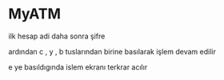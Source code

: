 # MyATM

ilk hesap adi
daha sonra şifre

ardından c , y , b
tuslarından birine basılarak işlem devam edilir

e ye basıldıgında islem ekranı terkrar acılır

